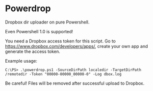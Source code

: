 # Powerdrop

Dropbox dir uploader on pure Powershell.

Even Powershell 1.0 is supported! 

You need a Dropbox access token for this script.
Go to https://www.dropbox.com/developers/apps/, create your own app and generate the access token.

Example usage:
```
C:\PS> .\powerdrop.ps1 -SourceDirPath localedir -TargetDirPath /remotedir -Token "00000-00000_00000-0" -Log dbox.log
```

Be careful! Files will be removed after successful upload to Dropbox.